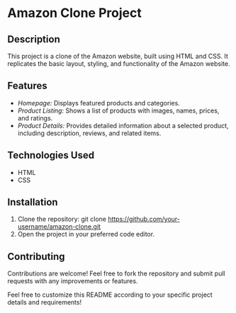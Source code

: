 # Amazon Clone Project

## Description
This project is a clone of the Amazon website, built using HTML and CSS. It replicates the basic layout, styling, and functionality of the Amazon website.

## Features
- *Homepage:* Displays featured products and categories.
- *Product Listing:* Shows a list of products with images, names, prices, and ratings.
- *Product Details:* Provides detailed information about a selected product, including description, reviews, and related items.

## Technologies Used
- HTML
- CSS

## Installation
1. Clone the repository: git clone https://github.com/your-username/amazon-clone.git
2. Open the project in your preferred code editor.

## Contributing
Contributions are welcome! Feel free to fork the repository and submit pull requests with any improvements or features.

Feel free to customize this README according to your specific project details and requirements!
